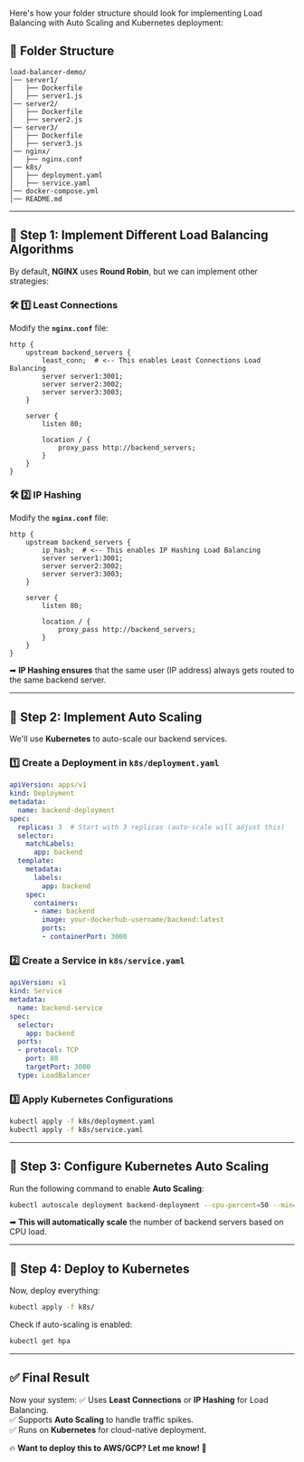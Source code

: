 Here's how your folder structure should look for implementing Load Balancing with Auto Scaling and Kubernetes deployment:

## **📂 Folder Structure**
```
load-balancer-demo/
│── server1/
│   ├── Dockerfile
│   ├── server1.js
│── server2/
│   ├── Dockerfile
│   ├── server2.js
│── server3/
│   ├── Dockerfile
│   ├── server3.js
│── nginx/
│   ├── nginx.conf
│── k8s/
│   ├── deployment.yaml
│   ├── service.yaml
│── docker-compose.yml
│── README.md
```

---

## **📌 Step 1: Implement Different Load Balancing Algorithms**
By default, **NGINX** uses **Round Robin**, but we can implement other strategies:

### **🛠 1️⃣ Least Connections**
Modify the **`nginx.conf`** file:
```nginx
http {
    upstream backend_servers {
        least_conn;  # <-- This enables Least Connections Load Balancing
        server server1:3001;
        server server2:3002;
        server server3:3003;
    }

    server {
        listen 80;

        location / {
            proxy_pass http://backend_servers;
        }
    }
}
```

### **🛠 2️⃣ IP Hashing**
Modify the **`nginx.conf`** file:
```nginx
http {
    upstream backend_servers {
        ip_hash;  # <-- This enables IP Hashing Load Balancing
        server server1:3001;
        server server2:3002;
        server server3:3003;
    }

    server {
        listen 80;

        location / {
            proxy_pass http://backend_servers;
        }
    }
}
```
➡ **IP Hashing ensures** that the same user (IP address) always gets routed to the same backend server.

---

## **📌 Step 2: Implement Auto Scaling**
We'll use **Kubernetes** to auto-scale our backend services.

### **1️⃣ Create a Deployment in `k8s/deployment.yaml`**
```yaml
apiVersion: apps/v1
kind: Deployment
metadata:
  name: backend-deployment
spec:
  replicas: 3  # Start with 3 replicas (auto-scale will adjust this)
  selector:
    matchLabels:
      app: backend
  template:
    metadata:
      labels:
        app: backend
    spec:
      containers:
      - name: backend
        image: your-dockerhub-username/backend:latest
        ports:
        - containerPort: 3000
```

### **2️⃣ Create a Service in `k8s/service.yaml`**
```yaml
apiVersion: v1
kind: Service
metadata:
  name: backend-service
spec:
  selector:
    app: backend
  ports:
  - protocol: TCP
    port: 80
    targetPort: 3000
  type: LoadBalancer
```

### **3️⃣ Apply Kubernetes Configurations**
```bash
kubectl apply -f k8s/deployment.yaml
kubectl apply -f k8s/service.yaml
```

---

## **📌 Step 3: Configure Kubernetes Auto Scaling**
Run the following command to enable **Auto Scaling**:
```bash
kubectl autoscale deployment backend-deployment --cpu-percent=50 --min=3 --max=10
```
➡ **This will automatically scale** the number of backend servers based on CPU load.

---

## **📌 Step 4: Deploy to Kubernetes**
Now, deploy everything:
```bash
kubectl apply -f k8s/
```
Check if auto-scaling is enabled:
```bash
kubectl get hpa
```

---

## **✅ Final Result**
Now your system:
✅ Uses **Least Connections** or **IP Hashing** for Load Balancing.  
✅ Supports **Auto Scaling** to handle traffic spikes.  
✅ Runs on **Kubernetes** for cloud-native deployment.

🔥 **Want to deploy this to AWS/GCP? Let me know! 🚀**